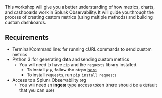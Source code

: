 This workshop will give you a better understanding of how metrics, charts, and dashboards work in Splunk Observability. It will guide you through the process of creating custom metrics (using multiple methods) and building custom dashboards.

## Requirements

- Terminal/Command line: for running cURL commands to send custom metrics
- Python 3: for generating data and sending custom metrics
	- You will need to have `pip` and the `requests` library installed. 
		- To install `pip`, follow the steps [here](https://pip.pypa.io/en/stable/installation).
		- To install `requests`, run `pip install requests`
- Access to a Splunk Observability org
	- You will need an **ingest** type access token (there should be a default that you can use)